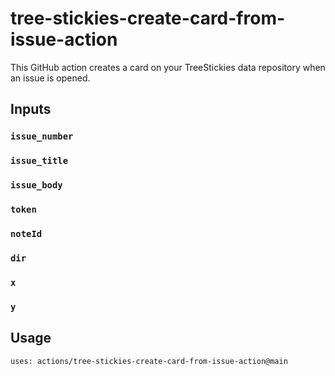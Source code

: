 # tree-stickies-create-card-from-issue-action

This GitHub action creates a card on your TreeStickies data repository when an issue is opened.

## Inputs

### `issue_number`
### `issue_title`
### `issue_body`
### `token`
### `noteId`
### `dir`
### `x`
### `y`


## Usage

```
uses: actions/tree-stickies-create-card-from-issue-action@main
```

